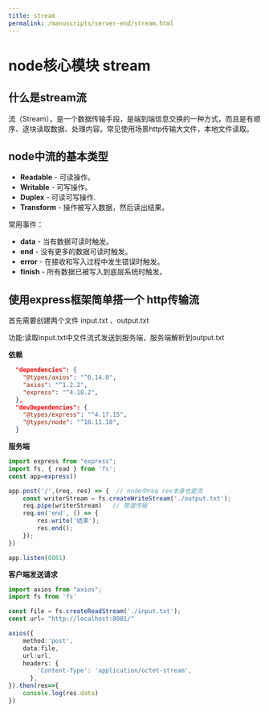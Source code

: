 ```yaml
---
title: stream
permalink: /manuscripts/server-end/stream.html
---
```


# node核心模块 stream

## 什么是stream流

流（Stream），是一个数据传输手段，是端到端信息交换的一种方式，而且是有顺序、逐块读取数据、处理内容。常见使用场景http传输大文件，本地文件读取。

## node中流的基本类型

- **Readable** - 可读操作。
- **Writable** - 可写操作。
- **Duplex** - 可读可写操作.
- **Transform** - 操作被写入数据，然后读出结果。

常用事件：

- **data** - 当有数据可读时触发。
- **end** - 没有更多的数据可读时触发。
- **error** - 在接收和写入过程中发生错误时触发。
- **finish** - 所有数据已被写入到底层系统时触发。

## 使用express框架简单搭一个 http传输流

首先需要创建两个文件 input.txt 、output.txt

功能:读取input.txt中文件流式发送到服务端，服务端解析到output.txt

**依赖**

```json
  "dependencies": {
    "@types/axios": "^0.14.0",
    "axios": "^1.2.2",
    "express": "^4.18.2",
  },
  "devDependencies": {
    "@types/express": "^4.17.15",
    "@types/node": "^18.11.18",
  }
```

**服务端**

```typescript
import express from "express";
import fs, { read } from 'fs';
const app=express()

app.post('/',(req, res) => {  // node中req res本身也是流
    const writerStream = fs.createWriteStream('./output.txt');
    req.pipe(writerStream)   // 管道传输 
    req.on('end', () => {
        res.write('结束');
        res.end();
    });
})

app.listen(8081)
```

**客户端发送请求**

```typescript
import axios from "axios";
import fs from 'fs'

const file = fs.createReadStream('./input.txt');
const url= "http://localhost:8081/"

axios({
    method:'post',
    data:file,
    url:url,
    headers: {
        'Content-Type': 'application/octet-stream',
      },
}).then(res=>{
    console.log(res.data)
})
```

